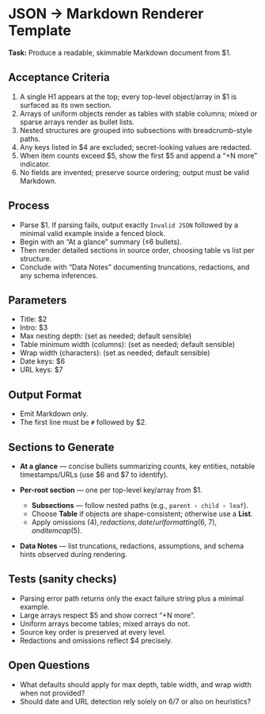 <!--
$1: JSON payload to be rendered
$2: Document title text
$3: Introductory summary (one short paragraph)
$4: Keys to omit or redact (array)
$5: Per-section item display cap (integer)
$6: Date-like key names (array)
$7: URL-like key names (array)
-->

# JSON → Markdown Renderer Template

**Task:** Produce a readable, skimmable Markdown document from $1.

## Acceptance Criteria

1. A single H1 appears at the top; every top-level object/array in $1 is surfaced as its own section.
2. Arrays of uniform objects render as tables with stable columns; mixed or sparse arrays render as bullet lists.
3. Nested structures are grouped into subsections with breadcrumb-style paths.
4. Any keys listed in $4 are excluded; secret-looking values are redacted.
5. When item counts exceed $5, show the first $5 and append a “+N more” indicator.
6. No fields are invented; preserve source ordering; output must be valid Markdown.

## Process

* Parse $1. If parsing fails, output exactly `Invalid JSON` followed by a minimal valid example inside a fenced block.
* Begin with an “At a glance” summary (≤6 bullets).
* Then render detailed sections in source order, choosing table vs list per structure.
* Conclude with “Data Notes” documenting truncations, redactions, and any schema inferences.

## Parameters

* Title: $2
* Intro: $3
* Max nesting depth: (set as needed; default sensible)
* Table minimum width (columns): (set as needed; default sensible)
* Wrap width (characters): (set as needed; default sensible)
* Date keys: $6
* URL keys: $7

## Output Format

* Emit Markdown only.
* The first line must be `#` followed by $2.

## Sections to Generate

* **At a glance** — concise bullets summarizing counts, key entities, notable timestamps/URLs (use $6 and $7 to identify).
* **Per-root section** — one per top-level key/array from $1.

  * **Subsections** — follow nested paths (e.g., `parent › child › leaf`).
  * Choose **Table** if objects are shape-consistent; otherwise use a **List**.
  * Apply omissions ($4), redactions, date/url formatting ($6, $7), and item cap ($5).
* **Data Notes** — list truncations, redactions, assumptions, and schema hints observed during rendering.

## Tests (sanity checks)

* Parsing error path returns only the exact failure string plus a minimal example.
* Large arrays respect $5 and show correct “+N more”.
* Uniform arrays become tables; mixed arrays do not.
* Source key order is preserved at every level.
* Redactions and omissions reflect $4 precisely.

## Open Questions

* What defaults should apply for max depth, table width, and wrap width when not provided?
* Should date and URL detection rely solely on $6/$7 or also on heuristics?

